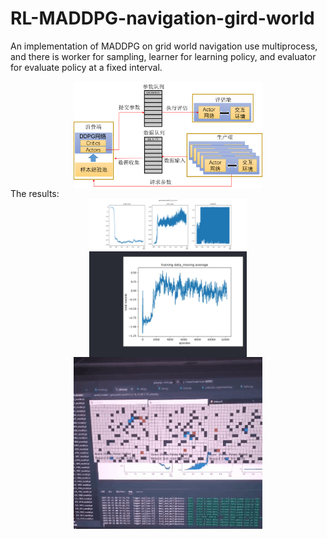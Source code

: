 # RL-MADDPG-navigation-gird-world
An implementation of MADDPG on grid world navigation
use multiprocess, and there is worker for sampling, learner for learning policy, and evaluator for evaluate policy at a fixed interval.

<div style="display: flex; justify-content: center;">
<img src="picture\DMADDPG.png" alt="structure" width="60%" />
</div>
The results:
<div style="display: flex; justify-content: center;">
<img src="picture\plot.png" alt="plot data" width="50%" />
</div>
<div style="display: flex; justify-content: center;">
<img src="picture\result_1.jpg" alt="results after average moving" width="50%" />
</div>
<div style="display: flex; justify-content: center;">
<img src="picture\result_2.gif" alt="visualize" width="60%" />
</div>
